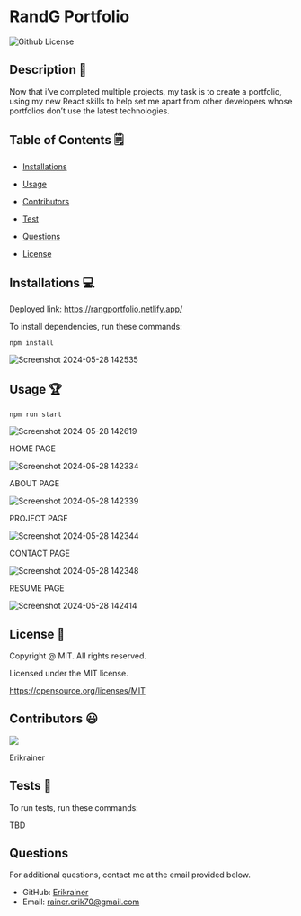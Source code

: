 # RandG Portfolio
  ![Github License](https://img.shields.io/badge/License-MIT-yellow.svg)


## Description 📝

Now that i’ve completed multiple projects, my task is to create a portfolio, using my new React skills to help set me apart from other developers whose portfolios don’t use the latest technologies.

## Table of Contents 🗒

* [Installations](#installations-💻)

* [Usage](#usage-🏆)

* [Contributors](#contributors-😃)

* [Test](#tests-🧪)

* [Questions](#questions)

* [License](#license-📛)

## Installations  💻

Deployed link: https://rangportfolio.netlify.app/

To install dependencies, run these commands:

```
npm install
```

![Screenshot 2024-05-28 142535](https://github.com/Erikrainer/RandG-Portfolio/assets/160955635/ad140c81-4b1b-45f0-991b-d0db9b92c278)

## Usage 🏆

```
npm run start
```

![Screenshot 2024-05-28 142619](https://github.com/Erikrainer/RandG-Portfolio/assets/160955635/5da6bdff-f43a-4225-a982-e11683f85d87)

HOME PAGE

![Screenshot 2024-05-28 142334](https://github.com/Erikrainer/RandG-Portfolio/assets/160955635/3ff8efcb-eb2a-4b27-8c1f-1b0a177f66ad)


ABOUT PAGE

![Screenshot 2024-05-28 142339](https://github.com/Erikrainer/RandG-Portfolio/assets/160955635/bfc6e7d4-87c0-4036-bdbd-0bcb2f4cbaf3)

PROJECT PAGE

![Screenshot 2024-05-28 142344](https://github.com/Erikrainer/RandG-Portfolio/assets/160955635/19049296-388e-4baa-8440-71c42019c3c5)

CONTACT PAGE

![Screenshot 2024-05-28 142348](https://github.com/Erikrainer/RandG-Portfolio/assets/160955635/de8769e8-6f9b-408d-9765-3b5abc599083)

RESUME PAGE

![Screenshot 2024-05-28 142414](https://github.com/Erikrainer/RandG-Portfolio/assets/160955635/2f3cc162-004e-4cfb-8662-cdb26d614dce)


## License 📛 

  Copyright @ MIT. All rights reserved.

  Licensed under the MIT license.

  https://opensource.org/licenses/MIT

## Contributors 😃
<a href="https://github.com/Erikrainer/RandG-SocialNetwork/graphs/contributors">
  <img src="https://contrib.rocks/image?repo=Erikrainer/RandG-SocialNetwork" />
</a>

Erikrainer

## Tests 🧪

To run tests, run these commands:

TBD

## Questions

For additional questions, contact me at the email provided below. 

- GitHub: [Erikrainer](https://github.com/Erikrainer/)
- Email:  rainer.erik70@gmail.com

